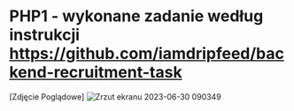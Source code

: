 # PHP1 - wykonane zadanie według instrukcji https://github.com/iamdripfeed/backend-recruitment-task



[Zdjęcie Poglądowe]
![Zrzut ekranu 2023-06-30 090349](https://github.com/RafalPietrzak55/PHP1/assets/115399790/7dd54279-5efe-4148-a03c-f325252c197f)
